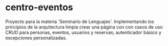 # centro-eventos
Proyecto para la materia 'Seminario de Lenguajes'. Implementando los principios de la arquitectura limpia crear una página con con casos de uso CRUD para personas, eventos, usuarios y reservas; autenticador básico y excepciones personalizadas.
